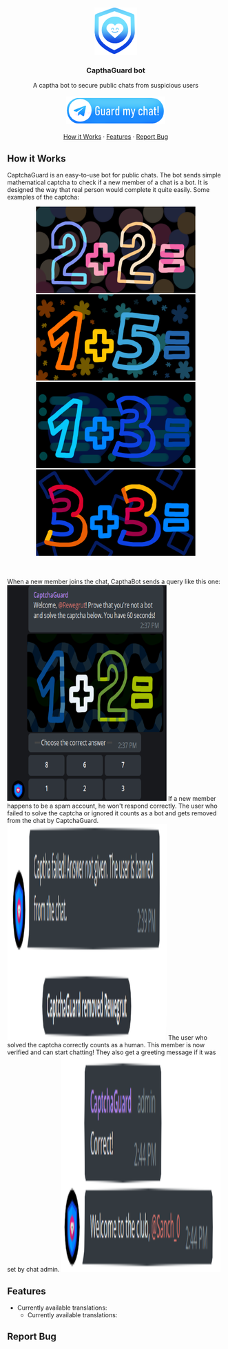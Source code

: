<br />
<p align="center">
  <a href="https://github.com/stegogo/CaptchaGuard-bot">
    <img src="git-readme-pics/ico_git.png" alt="Logo" width="100" height="110">
  </a>
  <h3 align="center">CapthaGuard bot</h3>
   <p align="center">
      A captha bot to secure public chats from suspicious users
      <br> <br>
      <a href="https://github.com/stegogo/CaptchaGuard-bot">
        <img src="git-readme-pics/add_bot.png" alt="tg link" width="230" height="65">
      </a>
      <br> <br>
      <a href="#how-it-works">How it Works</a>
      ·
      <a href="#features">Features</a>
      ·
      <a href="#report-bug">Report Bug</a>
    </p>
 </p>

## How it Works
  <p>
      CaptchaGuard is an easy-to-use bot for public chats. The bot sends simple mathematical captcha to check if a new member of a chat is a bot. It is designed the way that real person would complete it quite easily. Some examples of the captcha:<br>
      <p align="center">
        <img src="git-readme-pics/05.png" alt="captcha_1" width="370" height="200">
        <img src="git-readme-pics/08.png" alt="captcha_2" width="370" height="200">
        <img src="git-readme-pics/07.png" alt="captcha_3" width="370" height="200">
        <img src="git-readme-pics/10.png" alt="captcha_4" width="370" height="200">
      </p>
      <br> <br>
     When a new member joins the chat, CapthaBot sends a query like this one:
     <img src="git-readme-pics/captcha.png" alt="captcha" width="370" height="500">
     If a new member happens to be a spam account, he won't respond correctly. The user who failed to solve the captcha or ignored it counts as a bot and gets removed from the chat by CaptchaGuard.
     <img src="git-readme-pics/captcha_fail.png" alt="captcha" width="370" height="500">
     The user who solved the captcha correctly counts as a human. This member is now verified and can start chatting! They also get a greeting message if it was set by chat admin.
     <img src="git-readme-pics/captcha_success.png" alt="captcha" width="370" height="500">
  </p>
 
## Features
<ul>
  <li>Currently available translations:
    <ul>
      <li>Currently available translations:</li> 
    </ul>
  </li> 
</ul>

## Report Bug
